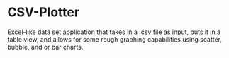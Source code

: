 # CSV-Plotter
Excel-like data set application that takes in a .csv file as input, puts it in a table view,  and allows for some rough graphing capabilities using scatter, bubble, and or bar charts.
